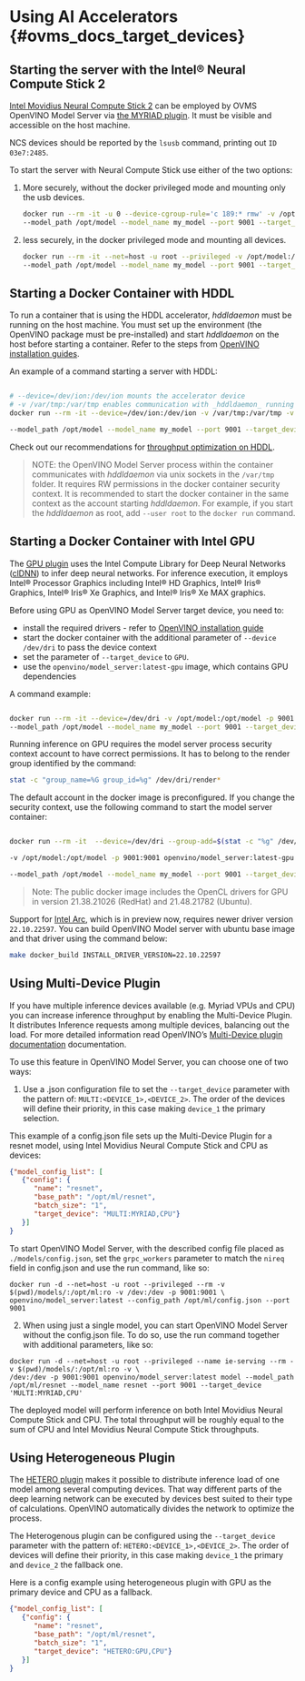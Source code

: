 # Using AI Accelerators {#ovms_docs_target_devices}


## Starting the server with the Intel® Neural Compute Stick 2

[Intel Movidius Neural Compute Stick 2](https://software.intel.com/en-us/neural-compute-stick) can be employed by OVMS OpenVINO Model Server via 
[the MYRIAD plugin](https://docs.openvinotoolkit.org/2021.4/openvino_docs_IE_DG_supported_plugins_MYRIAD.html). It must be visible and accessible on the host machine.

NCS devices should be reported by the `lsusb` command, printing out `ID 03e7:2485`.

To start the server with Neural Compute Stick use either of the two options:

1. More securely, without the docker privileged mode and mounting only the usb devices.

   ```bash
   docker run --rm -it -u 0 --device-cgroup-rule='c 189:* rmw' -v /opt/model:/opt/model -v /dev/bus/usb:/dev/bus/usb -p 9001:9001 openvino/model_server \
   --model_path /opt/model --model_name my_model --port 9001 --target_device MYRIAD
   ```

2. less securely, in the docker privileged mode and mounting all devices.
   ```bash
   docker run --rm -it --net=host -u root --privileged -v /opt/model:/opt/model -v /dev:/dev -p 9001:9001 openvino/model_server \
   --model_path /opt/model --model_name my_model --port 9001 --target_device MYRIAD
   ```

## Starting a Docker Container with HDDL

To run a container that is using the HDDL accelerator, _hddldaemon_ must be running on the host machine. 
You must set up the environment (the OpenVINO package must be pre-installed) and start _hddldaemon_ on the host before starting a container. 
Refer to the steps from [OpenVINO installation guides](https://docs.openvinotoolkit.org/2021.4/_docs_install_guides_installing_openvino_docker_linux.html#build_docker_image_for_intel_vision_accelerator_design_with_intel_movidius_vpus).

An example of a command starting a server with HDDL:
```bash

# --device=/dev/ion:/dev/ion mounts the accelerator device
# -v /var/tmp:/var/tmp enables communication with _hddldaemon_ running on the host machine
docker run --rm -it --device=/dev/ion:/dev/ion -v /var/tmp:/var/tmp -v /opt/model:/opt/model -p 9001:9001 openvino/model_server:latest \

--model_path /opt/model --model_name my_model --port 9001 --target_device HDDL
```

Check out our recommendations for [throughput optimization on HDDL](performance_tuning.md).

>NOTE: 
> the OpenVINO Model Server process within the container communicates with _hddldaemon_ via unix sockets in the `/var/tmp` folder. 
> It requires RW permissions in the docker container security context. 
> It is recommended to start the docker container in the same context as the account starting _hddldaemon_. For example, if you start the _hddldaemon_ as root, add `--user root` to the `docker run` command.

## Starting a Docker Container with Intel GPU

The [GPU plugin](https://docs.openvino.ai/latest/openvino_docs_IE_DG_supported_plugins_GPU.html) uses the Intel Compute Library for 
Deep Neural Networks ([clDNN](https://01.org/cldnn)) to infer deep neural networks. For inference execution, it employs Intel® Processor Graphics including 
Intel® HD Graphics, Intel® Iris® Graphics, Intel® Iris® Xe Graphics, and Intel® Iris® Xe MAX graphics.


Before using GPU as OpenVINO Model Server target device, you need to:
- install the required drivers - refer to [OpenVINO installation guide](https://docs.openvino.ai/latest/openvino_docs_install_guides_installing_openvino_linux.html#install-gpu)
- start the docker container with the additional parameter of `--device /dev/dri` to pass the device context 
- set the parameter of `--target_device` to `GPU`.
- use the `openvino/model_server:latest-gpu` image, which contains GPU dependencies

A command example:

```bash

docker run --rm -it --device=/dev/dri -v /opt/model:/opt/model -p 9001:9001 openvino/model_server:latest-gpu \
--model_path /opt/model --model_name my_model --port 9001 --target_device GPU

```

Running inference on GPU requires the model server process security context account to have correct permissions. It has to belong to the render group identified by the command:

```bash
stat -c "group_name=%G group_id=%g" /dev/dri/render*
```

The default account in the docker image is preconfigured. If you change the security context, use the following command to start the model server container:

```bash

docker run --rm -it  --device=/dev/dri --group-add=$(stat -c "%g" /dev/dri/render* | head -n 1) -u $(id -u):$(id -g) \

-v /opt/model:/opt/model -p 9001:9001 openvino/model_server:latest-gpu \

--model_path /opt/model --model_name my_model --port 9001 --target_device GPU

```

>Note:
> The public docker image includes the OpenCL drivers for GPU in version 21.38.21026 (RedHat) and 21.48.21782 (Ubuntu).

Support for [Intel Arc](https://www.intel.com/content/www/us/en/architecture-and-technology/visual-technology/arc-discrete-graphics.html), which is in preview now, requires newer driver version `22.10.22597`. You can build OpenVINO Model server with ubuntu base image and that driver using the command below:
```bash
make docker_build INSTALL_DRIVER_VERSION=22.10.22597
```

## Using Multi-Device Plugin

If you have multiple inference devices available (e.g. Myriad VPUs and CPU) you can increase inference throughput by enabling the Multi-Device Plugin. 
It distributes Inference requests among multiple devices, balancing out the load. For more detailed information read OpenVINO’s [Multi-Device plugin documentation](https://docs.openvino.ai/latest/openvino_docs_IE_DG_supported_plugins_MULTI.html) documentation.

To use this feature in OpenVINO Model Server, you can choose one of two ways:

1. Use a .json configuration file to set the `--target_device` parameter with the pattern of: `MULTI:<DEVICE_1>,<DEVICE_2>`. 
The order of the devices will define their priority, in this case making `device_1` the primary selection. 

This example of a config.json file sets up the Multi-Device Plugin for a resnet model, using Intel Movidius Neural Compute Stick and CPU as devices:

```json
{"model_config_list": [
   {"config": {
      "name": "resnet",
      "base_path": "/opt/ml/resnet",
      "batch_size": "1",
      "target_device": "MULTI:MYRIAD,CPU"}
   }]
}
```

To start OpenVINO Model Server, with the described config file placed as `./models/config.json`, set the `grpc_workers` parameter to match the `nireq` field in config.json 
and use the run command, like so:

```
docker run -d --net=host -u root --privileged --rm -v $(pwd)/models/:/opt/ml:ro -v /dev:/dev -p 9001:9001 \
openvino/model_server:latest --config_path /opt/ml/config.json --port 9001 
```

2. When using just a single model, you can start OpenVINO Model Server without the config.json file. To do so, use the run command together with additional parameters, like so: 

```
docker run -d --net=host -u root --privileged --name ie-serving --rm -v $(pwd)/models/:/opt/ml:ro -v \ 
/dev:/dev -p 9001:9001 openvino/model_server:latest model --model_path /opt/ml/resnet --model_name resnet --port 9001 --target_device 'MULTI:MYRIAD,CPU'
```
 
The deployed model will perform inference on both Intel Movidius Neural Compute Stick and CPU. 
The total throughput will be roughly equal to the sum of CPU and Intel Movidius Neural Compute Stick throughputs.
 

## Using Heterogeneous Plugin

The [HETERO plugin](https://docs.openvino.ai/latest/openvino_docs_IE_DG_supported_plugins_HETERO.html) makes it possible to distribute inference load of one model 
among several computing devices. That way different parts of the deep learning network can be executed by devices best suited to their type of calculations. 
OpenVINO automatically divides the network to optimize the process.

The Heterogenous plugin can be configured using the `--target_device` parameter with the pattern of: `HETERO:<DEVICE_1>,<DEVICE_2>`. 
The order of devices will define their priority, in this case making `device_1` the primary and `device_2` the fallback one.

Here is a config example using heterogeneous plugin with GPU as the primary device and CPU as a fallback.


```json
{"model_config_list": [
   {"config": {
      "name": "resnet",
      "base_path": "/opt/ml/resnet",
      "batch_size": "1",
      "target_device": "HETERO:GPU,CPU"}
   }]
}
```

